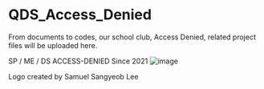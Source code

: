 # QDS_Access_Denied

From documents to codes,
our school club, Access Denied, related project files will be uploaded here.


SP / ME / DS
ACCESS-DENIED
Since 2021
![image](https://user-images.githubusercontent.com/37800371/139422492-52eec8f2-2a23-4535-a9a1-3c12a1af0855.png)

Logo created by Samuel Sangyeob Lee

